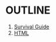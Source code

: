 # OUTLINE

1. [Survival Guide](https://github.com/itkmitl10/lecture/blob/master/2/Web%20Programming/Lab/survival_guide.md#survival-guide)
2. [HTML](https://github.com/itkmitl10/lecture/blob/master/2/Web%20Programming/Lab/html.md#html)
